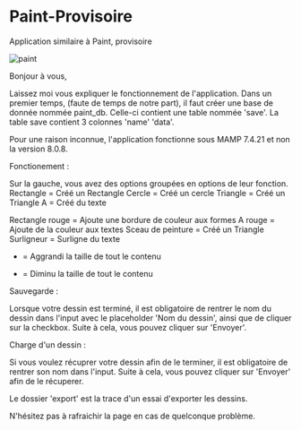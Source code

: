 # Paint-Provisoire
Application similaire à Paint, provisoire


![paint](https://user-images.githubusercontent.com/92720413/161429832-33317529-a373-43e2-816a-1b3be9b7b6de.png)



Bonjour à vous,

Laissez moi vous expliquer le fonctionnement de l'application. 
Dans un premier temps, (faute de temps de notre part), il faut créer une base de donnée nommée paint_db.
Celle-ci contient une table nommée 'save'. La table save contient 3 colonnes 'name' 'data'. 

Pour une raison inconnue, l'application fonctionne sous MAMP 7.4.21 et non la version 8.0.8.

Fonctionement : 

Sur la gauche, vous avez des options groupées en options de leur fonction.
Rectangle = Créé un Rectangle
Cercle = Créé un cercle 
Triangle = Créé un Triangle
A = Créé du texte

Rectangle rouge = Ajoute une bordure de couleur aux formes
A rouge = Ajoute de la couleur aux textes
Sceau de peinture = Créé un Triangle
Surligneur = Surligne du texte


+ = Aggrandi la taille de tout le contenu
- = Diminu la taille de tout le contenu

Sauvegarde :

Lorsque votre dessin est terminé, il est obligatoire de rentrer le nom du dessin dans l'input avec le placeholder 'Nom du dessin',
ainsi que de cliquer sur la checkbox. Suite à cela, vous pouvez cliquer sur 'Envoyer'.

Charge d'un dessin : 

Si vous voulez récuprer votre dessin afin de le terminer, il est obligatoire de rentrer son nom dans l'input. 
Suite à cela, vous pouvez cliquer sur 'Envoyer' afin de le récuperer.

Le dossier 'export' est la trace d'un essai d'exporter les dessins.

N'hésitez pas à rafraichir la page en cas de quelconque problème.


